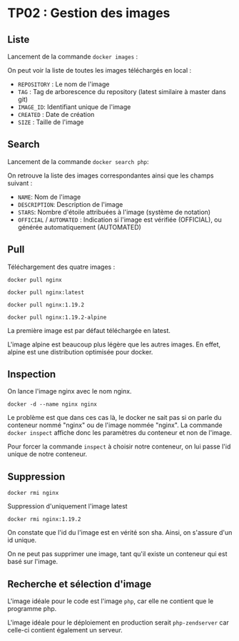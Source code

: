# TP02 : Gestion des images

## Liste

Lancement de la commande `docker images` :

On peut voir la liste de toutes les images téléchargés en local :

- `REPOSITORY` : Le nom de l'image
- `TAG` : Tag de arborescence du repository (latest similaire à master dans git)
- `IMAGE_ID`: Identifiant unique de l'image
- `CREATED` : Date de création
- `SIZE` : Taille de l'image

## Search

Lancement de la commande `docker search php`: 

On retrouve la liste des images correspondantes ainsi que les champs suivant : 

- `NAME`: Nom de l'image
- `DESCRIPTION`: Description de l'image
- `STARS`: Nombre d'étoile attribuées à l'image (système de notation)
- `OFFICIAL` / `AUTOMATED` : Indication si l'image est vérifiée (OFFICIAL), ou générée automatiquement (AUTOMATED)

## Pull

Téléchargement des quatre images :

```shell
docker pull nginx
```

````shell
docker pull nginx:latest
````

```shel
docker pull nginx:1.19.2
```

```shell
docker pull nginx:1.19.2-alpine
```

La première image est par défaut téléchargée en latest.

L'image alpine est beaucoup plus légère que les autres images. En effet, alpine est une distribution optimisée pour docker.

## Inspection

On lance l'image nginx avec le nom nginx.

```shell
docker -d --name nginx nginx
```

Le problème est que dans ces cas là, le docker ne sait pas si on parle du conteneur nommé "nginx" ou  de l'image nommée "nginx". La commande `docker inspect` affiche donc les paramètres du conteneur et non de l'image. 

Pour forcer la commande `inspect` à choisir notre conteneur, on lui passe l'id unique de notre conteneur.

## Suppression

```shell
docker rmi nginx
```

Suppression d'uniquement l'image latest

```shell
docker rmi nginx:1.19.2
```

On constate que l'id du l'image est en vérité son sha. Ainsi, on s'assure d'un id unique.

On ne peut pas supprimer une image, tant qu'il existe un conteneur qui est basé sur l'image.

## Recherche et sélection d'image

L'image idéale pour le code est l'image `php`, car elle ne contient que le programme php.

L'image idéale pour le déploiement en production serait `php-zendserver` car celle-ci contient également un serveur.



